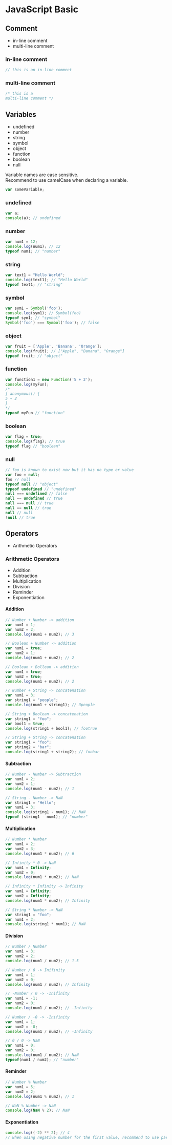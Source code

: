 # JavaScript Basic

## Comment
* in-line comment
* multi-line comment 

### in-line comment
```javascript
// this is an in-line comment
```

### multi-line comment
```javascript
/* this is a
multi-line comment */
```

## Variables
* undefined
* number
* string
* symbol
* object
* function
* boolean
* null

Variable names are case sensitive. \
Recommend to use camelCase when declaring a variable.

```javascript
var someVariable;
```

### undefined
```javascript
var a;
console(a); // undefined
```

### number
```javascript
var num1 = 12;
console.log(num1); // 12
typeof num1; // "number"
```

### string
```javascript
var text1 = "Hello World";
console.log(text1); // "Hello World"
typeof text1; // "string"
```

### symbol
```javascript
var sym1 = Symbol('foo');
console.log(sym1); // Symbol(foo)
typeof sym1; // "symbol"
Symbol('foo') === Symbol('foo'); // false
```

### object
```javascript
var fruit = ['Apple', 'Banana', 'Orange'];
console.log(fruit); // ["Apple", "Banana", "Orange"]
typeof fruit; // "object"
```

### function
```javascript
var function1 = new Function('5 + 2');
console.log(myFun);
/*
ƒ anonymous() {
5 + 2
}
*/
typeof myFun // "function"
```

### boolean
```javascript
var flag = true;
console.log(flag); // true
typeof flag // "boolean"
```

### null
```javascript
// foo is known to exist now but it has no type or value
var foo = null;
foo // null
typeof null // "object"
typeof undefined // "undefined"
null === undefined // false
null == undefined // true
null === null // true
null == null // true
null // null
!null // true
```

## Operators
* Arithmetic Operators

### Arithmetic Operators
* Addition
* Subtraction
* Multiplication
* Division
* Reminder
* Exponentiation

#### Addition
```javascript
// Number + Number -> addition
var num1 = 1;
var num2 = 2;
console.log(num1 + num2); // 3

// Boolean + Number -> addition
var num1 = true;
var num2 = 1;
console.log(num1 + num2); // 2

// Boolean + Bollean -> addition
var num1 = true;
var num2 = true;
console.log(num1 + num2); // 2

// Number + String -> concatenation
var num1 = 3;
var string1 = "people";
console.log(num1 + string1); // 3people

// String + Boolean -> concatenation
var string1 = "foo";
var bool1 = true;
console.log(string1 + bool1); // footrue

// String + String -> concatenation
var string1 = "foo";
var string2 = "bar";
console.log(string1 + string2); // foobar
```

#### Subtraction
```javascript
// Number - Number -> Subtraction
var num1 = 2;
var num2 = 1;
console.log(num1 - num2); // 1

// String - Number -> NaN
var string1 = "Hello";
var num1 = 3;
console.log(string1 - num1); // NaN
typeof (string1 - num1); // "number"
```

#### Multiplication
```javascript
// Number * Number
var num1 = 2;
var num2 = 3;
console.log(num1 * num2); // 6

// Infinity * 0 -> NaN
var num1 = Infinity;
var num2 = 0;
console.log(num1 * num2); // NaN

// Infinity * Infinity -> Infinity
var num1 = Infinity;
var num2 = Infinity;
console.log(num1 * num2); // Infinity

// String * Number -> NaN
var string1 = "foo";
var num1 = 2;
console.log(string1 * num1); // NaN
```

#### Division
```javascript
// Number / Number
var num1 = 3;
var num2 = 2;
console.log(num1 / num2); // 1.5

// Number / 0 -> Inifinity
var num1 = 1;
var num2 = 0;
console.log(num1 / num2); // Infinity

// -Number / 0 -> -Inifinity
var num1 = -1;
var num2 = 0;
console.log(num1 / num2); // -Infinity

// Number / -0 -> -Inifinity
var num1 = 1;
var num2 = -0;
console.log(num1 / num2); // -Infinity

// 0 / 0 -> NaN
var num1 = 0;
var num2 = 0;
console.log(num1 / num2); // NaN
typeof(num1 / num2); // "number"
```

#### Reminder
```javascript
// Number % Number
var num1 = 5;
var num2 = 2;
console.log(num1 % num2); // 1

// NaN % Number -> NaN
console.log(NaN % 2); // NaN 
```

#### Exponentiation
```javascript
console.log((-2) ** 2); // 4
// when using negative number for the first value, recommend to use parenthesis
```